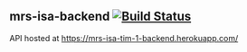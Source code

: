 ## mrs-isa-backend [![Build Status](https://www.travis-ci.com/dimitrijekaranfilovic/mrs-isa-backend.svg?token=YjEnA3Q18W2tR833U1gx&branch=master)](https://www.travis-ci.com/dimitrijekaranfilovic/mrs-isa-backend)

API hosted at https://mrs-isa-tim-1-backend.herokuapp.com/